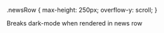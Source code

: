   .newsRow {
    max-height: 250px;
    overflow-y: scroll;
  }

  Breaks dark-mode when rendered in news row
